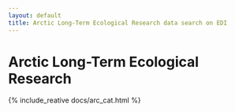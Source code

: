 ```yaml
---
layout: default
title: Arctic Long-Term Ecological Research data search on EDI
---
```

# Arctic Long-Term Ecological Research
{% include_reative docs/arc_cat.html %}
